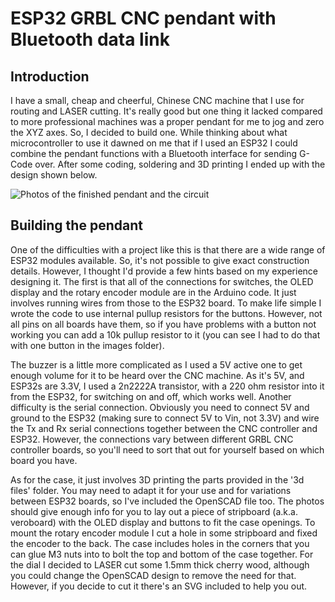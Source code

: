 # ESP32 GRBL CNC pendant with Bluetooth data link

## Introduction

I have a small, cheap and cheerful, Chinese CNC machine that I use for routing and LASER cutting. It's really good but one thing it lacked compared to more professional machines was a proper pendant for me to jog and zero the XYZ axes. So, I decided to build one. While thinking about what microcontroller to use it dawned on me that if I used an ESP32 I could combine the pendant functions with a Bluetooth interface for sending G-Code over. After some coding, soldering and 3D printing I ended up with the design shown below.

![Photos of the finished pendant and the circuit](https://github.com/drandrewthomas/ESP32_GRBL_CNC_Wireless_Pendant/blob/master/images/cncpendant.jpg)

## Building the pendant

One of the difficulties with a project like this is that there are a wide range of ESP32 modules available. So, it's not possible to give exact construction details. However, I thought I'd provide a few hints based on my experience designing it. The first is that all of the connections for switches, the OLED display and the rotary encoder module are in the Arduino code. It just involves running wires from those to the ESP32 board. To make life simple I wrote the code to use internal pullup resistors for the buttons. However, not all pins on all boards have them, so if you have problems with a button not working you can add a 10k pullup resistor to it (you can see I had to do that with one button in the images folder).

The buzzer is a little more complicated as I used a 5V active one to get enough volume for it to be heard over the CNC machine. As it's 5V, and ESP32s are 3.3V, I used a 2n2222A transistor, with a 220 ohm resistor into it from the ESP32, for switching on and off, which works well. Another difficulty is the serial connection. Obviously you need to connect 5V and ground to the ESP32 (making sure to connect 5V to Vin, not 3.3V) and wire the Tx and Rx serial connections together between the CNC controller and ESP32. However, the connections vary between different GRBL CNC controller boards, so you'll need to sort that out for yourself based on which board you have.

As for the case, it just involves 3D printing the parts provided in the '3d files' folder. You may need to adapt it for your use and for variations between ESP32 boards, so I've included the OpenSCAD file too. The photos should give enough info for you to lay out a piece of stripboard (a.k.a. veroboard) with the OLED display and buttons to fit the case openings. To mount the rotary encoder module I cut a hole in some stripboard and fixed the encoder to the back. The case includes holes in the corners that you can glue M3 nuts into to bolt the top and bottom of the case together. For the dial I decided to LASER cut some 1.5mm thick cherry wood, although you could change the OpenSCAD design to remove the need for that. However, if you decide to cut it there's an SVG included to help you out.

